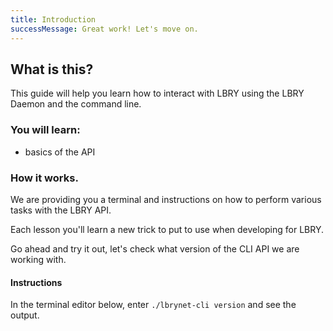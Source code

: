 ```yaml
---
title: Introduction
successMessage: Great work! Let's move on.
---
```

## What is this?

This guide will help you learn how to interact with LBRY using the LBRY Daemon and the command line.

### You will learn:

* basics of the API

### How it works.

We are providing you a terminal and instructions on how to perform various tasks with the LBRY API.

Each lesson you'll learn a new trick to put to use when developing for LBRY.

Go ahead and try it out, let's check what version of the CLI API we are working with.

#### Instructions

In the terminal editor below, enter `./lbrynet-cli version` and see the output.

